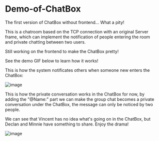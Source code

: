 # Demo-of-ChatBox
The first version of ChatBox without frontend... What a pity! 

This is a chatroom based on the TCP connection with an original Server frame, which can implement the notification of people entering the room and private chatting between two users. 

Still working on the frontend to make the ChatBox pretty! 

See the demo GIF below to learn how it works! 

This is how the system notificates others when someone new enters the ChatBox: 

![image](https://github.com/DeclanFang/Demo-of-ChatBox/blob/master/DemoPre/Demo01.gif)

This is how the private conversation works in the ChatBox for now, by adding the "@Name:" part we can make the group chat becomes a private conversation under the ChatBox, the message can only be noticed by two people. 

We can see that Vincent has no idea what's going on in the ChatBox, but Declan and Minnie have something to share. Enjoy the drama! 

![image](https://github.com/DeclanFang/Demo-of-ChatBox/blob/master/DemoPre/Demo02.gif)
